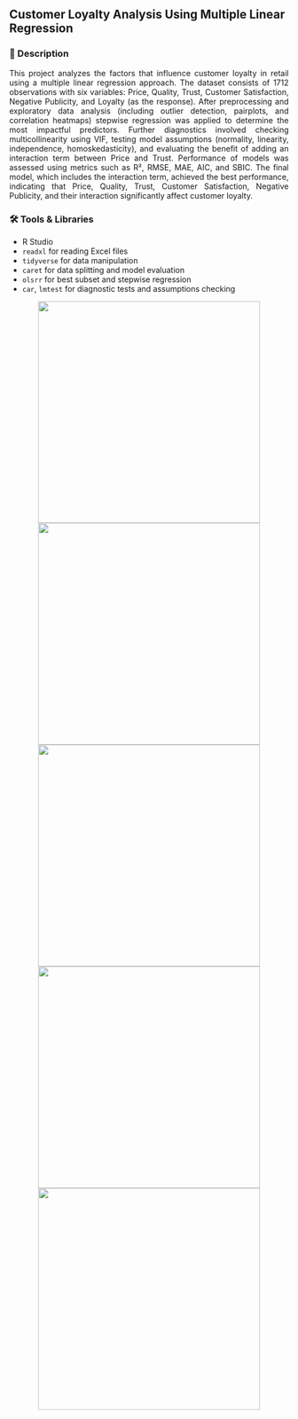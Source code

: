 ## Customer Loyalty Analysis Using Multiple Linear Regression

### 📄 Description
<div align="justify">

This project analyzes the factors that influence customer loyalty in retail using a multiple linear regression approach. The dataset consists of 1712 observations with six variables: Price, Quality, Trust, Customer Satisfaction, Negative Publicity, and Loyalty (as the response). After preprocessing and exploratory data analysis  (including outlier detection, pairplots, and correlation heatmaps) stepwise regression was applied to determine the most impactful predictors. Further diagnostics involved checking multicollinearity using VIF, testing model assumptions (normality, linearity, independence, homoskedasticity), and evaluating the benefit of adding an interaction term between Price and Trust. Performance of models was assessed using metrics such as R², RMSE, MAE, AIC, and SBIC. The final model, which includes the interaction term, achieved the best performance, indicating that Price, Quality, Trust, Customer Satisfaction, Negative Publicity, and their interaction significantly affect customer loyalty.

</div>

### 🛠 Tools & Libraries
- R Studio 
- `readxl` for reading Excel files  
- `tidyverse` for data manipulation  
- `caret` for data splitting and model evaluation  
- `olsrr` for best subset and stepwise regression  
- `car`, `lmtest` for diagnostic tests and assumptions checking

<div align='center'>

  <img src="https://github.com/user-attachments/assets/b6a95700-b7d4-4f5e-8b86-874c6c703764" width="400" />
  <img src="https://github.com/user-attachments/assets/3ffcd459-f514-43bb-a93d-5a601832e7ed" width="400" />
  <img src="https://github.com/user-attachments/assets/f7343059-e50e-46aa-bc58-90f056ba18ba" width="400" />
  <img src="https://github.com/user-attachments/assets/29a85957-0269-42ed-936c-e4daa5f0f4c0" width="400" />
  <img src="https://github.com/user-attachments/assets/b468c58a-1d89-4bef-95ef-dfacf6fae36d" width="400" />

</div>
